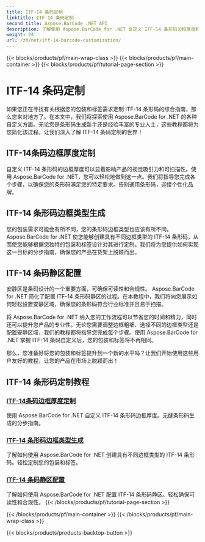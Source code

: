 ```yaml
---
title: ITF-14 条码定制
linktitle: ITF-14 条码定制
second_title: Aspose.BarCode .NET API
description: 了解使用 Aspose.BarCode for .NET 自定义 ITF-14 条形码边框厚度和类型。轻松优化您的包装和标签。
weight: 24
url: /zh/net/itf-14-barcode-customization/
---
```


{{< blocks/products/pf/main-wrap-class >}}
{{< blocks/products/pf/main-container >}}
{{< blocks/products/pf/tutorial-page-section >}}

# ITF-14 条码定制

如果您正在寻找有关根据您的包装和标签需求定制 ITF-14 条形码的综合指南，那么您来对地方了。在本文中，我们将探索使用 Aspose.BarCode for .NET 的各种自定义方面。无论您是条形码生成新手还是经验丰富的专业人士，这些教程都将为您简化该过程。让我们深入了解 ITF-14 条码定制的世界！

## ITF-14条码边框厚度定制
自定义 ITF-14 条形码的边框厚度可以显着影响产品的视觉吸引力和可扫描性。使用 Aspose.BarCode for .NET，您可以轻松地做到这一点。我们将指导您完成各个步骤，以确保您的条形码满足您的特定要求。告别通用条形码，迎接个性化品牌。

## ITF-14 条形码边框类型生成
您的包装需求可能会有所不同，您的条形码边框类型也应该有所不同。 Aspose.BarCode for .NET 使您能够创建具有不同边框类型的 ITF-14 条形码，从而使您能够根据您独特的包装和标签设计对其进行定制。我们将为您提供如何实现这一目标的分步指南，确保您的产品在货架上脱颖而出。

## ITF-14 条码静区配置
安静区是条码设计的一个重要方面，可确保可读性和合规性。 Aspose.BarCode for .NET 简化了配置 ITF-14 条形码静区的过程。在本教程中，我们将向您展示如何轻松设置安静区域，确保您的条形码符合行业标准并且易于扫描。

将 Aspose.BarCode for .NET 纳入您的工作流程可以节省您的时间和精力，同时还可以提升您产品的专业性。无论您需要调整边框粗细、选择不同的边框类型还是配置安静区域，我们的教程都将指导您完成每个步骤。使用 Aspose.BarCode for .NET 掌握 ITF-14 条码自定义后，您的包装和标签将不再相同。

那么，您准备好将您的包装和标签提升到一个新的水平吗？让我们开始使用这些用户友好的教程，让您的产品在市场上脱颖而出！
## ITF-14 条形码定制教程
### [ITF-14条码边框厚度定制](./itf-14-barcode-border-thickness-customization/)
使用 Aspose.BarCode for .NET 自定义 ITF-14 条形码边框厚度。无缝条形码生成的分步指南。
### [ITF-14 条形码边框类型生成](./itf-14-barcode-border-type-generation/)
了解如何使用 Aspose.BarCode for .NET 创建具有不同边框类型的 ITF-14 条形码。轻松定制您的包装和标签。
### [ITF-14 条码静区配置](./itf-14-barcode-quiet-zone-configuration/)
了解如何使用 Aspose.BarCode for .NET 配置 ITF-14 条形码静区。轻松确保可读性和合规性。
{{< /blocks/products/pf/tutorial-page-section >}}

{{< /blocks/products/pf/main-container >}}
{{< /blocks/products/pf/main-wrap-class >}}

{{< blocks/products/products-backtop-button >}}
